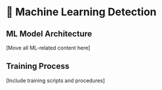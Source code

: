 # 🤖 Machine Learning Detection

## ML Model Architecture

[Move all ML-related content here]

## Training Process

[Include training scripts and procedures]
